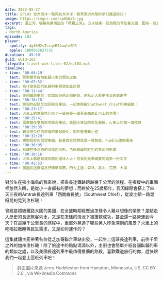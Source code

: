 ```yaml
---
date: 2022-05-27
title: EP103 從大西洋一路晃到太平洋：橫貫美洲大陸的夢幻鐵道旅行！
image: https://imgur.com/cp0S6x9.jpg
excerpt: 湄公河，堪稱為東南亞的「母親之河」。方才結束一段旅程的背包客文捷，因為一個意外的相遇，踏上了順流而下的旅程，從泰北美斯樂、古都琅勃拉邦、鄉間小鎮到他曲大環的摩托車之旅，他們眼中的寮國是個怎樣的地方？讓我們跟著文捷一起去看看吧！
tags:
- North America
episode: 103
player:
  spotify: 4g46M2sTsiqeRI4wqleZDS
  apple: 1000562627531
duration: '49:50'
guid: GUID-103
filepath: travel-wok-files-02/ep103.mp3
timeline:
- time: '00:04:19'
  text: 聊聊世界各地臥舖火車的類似之處
- time: '00:07:52'
  text: 為什麼美國的臥鋪列車票價如此昂貴
- time: '00:11:44'
  text: 美國鐵路史話：從鼎盛時期走向崩盤，差點走入歷史卻又絕處逢生
- time: '00:18:18'
  text: 旅程的起點芝加哥聯合車站，一起來開箱Southwest Chief列車編組！
- time: '00:23:17'
  text: 火車上的晚餐吃什麼？一邊用餐一邊看密西西比河上的夕陽！
- time: '00:25:41'
  text: 風華猶存堪薩斯市聯合車站，美國火車站的命名邏輯，火車上的第一個夜晚
- time: '00:29:35'
  text: 親自感受往西前進的氣候變化，關於聖塔菲小徑
- time: '00:32:29'
  text: 視野超好的展望車廂，新墨西哥荒野風景一覽無遺，Pueblo建築風格
- time: '00:36:05'
  text: 科羅拉多高原的沉積岩地形，色彩絢麗的紅色岩石如何形成
- time: '00:38:16'
  text: 火車上都是有錢有閒的退休人士！而我則是準備要開始第一份工作
- time: '00:41:53'
  text: 美國長途鐵路旅行精華推薦，四大主題：森林、高山、荒野、大海
---
```

對於生在狹小海島的我來說，搭乘長途鐵路跨越幾千公里的旅程、在疾駛中的車廂裡悠然入眠，是從小一直都有的夢想；而終於在25歲那年，我因緣際會搭上了四天三夜的Amtrak長途列車「西南酋長號」（Southwest Chief），從波士頓一路晃呀晃的晃到洛杉磯！

曾經是超級鐵路大國的美國，在全盛時期經歷過怎樣令人難以想像的榮景？差點走入歷史的長途旅客列車，又是在怎樣的情況下被搶救成功，甚至還一路營運到今天？在這幾千公里長的旅程中，車窗外晃過了哪些另人印象深刻的風景？火車上的吃喝拉撒睡等民生需求，又是如何運作的？

這集就讓主廚帶著各位從芝加哥聯合車站出發，一起坐上這班長途列車，前往千里之外的加州洛杉磯！除了旅途中的點點滴滴以外，主廚也會簡單介紹各國臥鋪列車的類似之處，以及美國長途列車中最值得推薦的路段。喜歡鐵道旅行的你，趕快跟我們一起登上這班列車吧！

> 封面圖片來源 Jerry Huddleston from Hampton, Minnesota, US, CC BY 2.0 , via Wikimedia Commons